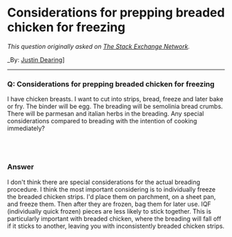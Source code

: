 ﻿# Considerations for prepping breaded chicken for freezing

_This question originally asked on [The Stack Exchange Network](https://cooking.stackexchange.com/q/86516)._

_By: [Justin Dearing](https://cooking.stackexchange.com/u/6079)]
<br><hr>
### Q: Considerations for prepping breaded chicken for freezing
<p>I have chicken breasts. I want to cut into strips, bread, freeze and later bake or fry. The binder will be egg. The breading will be semolinia bread crumbs. There will be parmesan and italian herbs in the breading. Any special considerations compared to breading with the intention of cooking immediately?</p>

<br><br>
### Answer 
<p>I don't think there are special considerations for the actual breading procedure. I think the most important considering is to individually freeze the breaded chicken strips. I'd place them on parchment, on a sheet pan, and freeze them. Then after they are frozen, bag them for later use. IQF (individually quick frozen) pieces are less likely to stick together. This is particularly important with breaded chicken, where the breading will fall off if it sticks to another, leaving you with inconsistently breaded chicken strips. </p>

